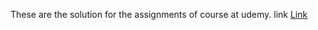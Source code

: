 These are the solution for the assignments of course at udemy.
link
 [Link](https://www.udemy.com/course/the-web-developer-bootcamp/learn/)
